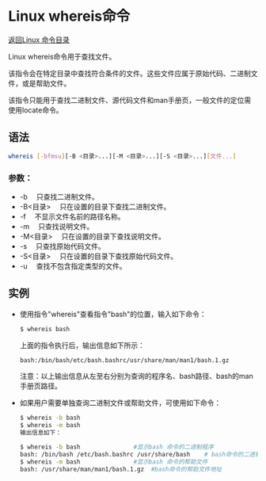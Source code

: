 # Linux whereis命令
[返回Linux 命令目录](11.Linux命令大全.md)

Linux whereis命令用于查找文件。

该指令会在特定目录中查找符合条件的文件。这些文件应属于原始代码、二进制文件，或是帮助文件。

该指令只能用于查找二进制文件、源代码文件和man手册页，一般文件的定位需使用locate命令。

## 语法
```bash
whereis [-bfmsu][-B <目录>...][-M <目录>...][-S <目录>...][文件...]
```

### 参数：

* -b 　只查找二进制文件。
* -B<目录> 　只在设置的目录下查找二进制文件。
* -f 　不显示文件名前的路径名称。
* -m 　只查找说明文件。
* -M<目录> 　只在设置的目录下查找说明文件。
* -s 　只查找原始代码文件。
* -S<目录> 　只在设置的目录下查找原始代码文件。
* -u 　查找不包含指定类型的文件。

## 实例

* 使用指令"whereis"查看指令"bash"的位置，输入如下命令：
    ```bash
    $ whereis bash 
    ```
    上面的指令执行后，输出信息如下所示：
    ```bash
    bash:/bin/bash/etc/bash.bashrc/usr/share/man/man1/bash.1.gz 
    ```
    注意：以上输出信息从左至右分别为查询的程序名、bash路径、bash的man 手册页路径。


* 如果用户需要单独查询二进制文件或帮助文件，可使用如下命令：
    ```bash
    $ whereis -b bash 
    $ whereis -m bash 
    输出信息如下：

    $ whereis -b bash               #显示bash 命令的二进制程序  
    bash: /bin/bash /etc/bash.bashrc /usr/share/bash    # bash命令的二进制程序的地址  
    $ whereis -m bash               #显示bash 命令的帮助文件  
    bash: /usr/share/man/man1/bash.1.gz  #bash命令的帮助文件地址 
    ```